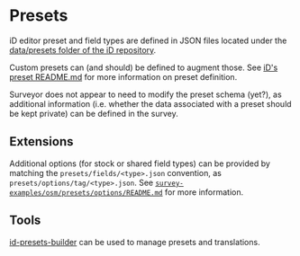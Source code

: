 # Presets

iD editor preset and field types are defined in JSON files located under the
[data/presets folder of the iD
repository](https://github.com/openstreetmap/iD/tree/master/data/presets).

Custom presets can (and should) be defined to augment those. See [iD's preset
README.md](https://github.com/openstreetmap/iD/blob/master/data/presets/README.md)
for more information on preset definition.

Surveyor does not appear to need to modify the preset schema (yet?), as
additional information (i.e. whether the data associated with a preset should be
kept private) can be defined in the survey.

## Extensions

Additional options (for stock or shared field types) can be provided by matching
the `presets/fields/<type>.json` convention, as
`presets/options/tag/<type>.json`. See
[`survey-examples/osm/presets/options/README.md`](../survey-examples/osm/presets/options/README.md) for more
information.

## Tools

[id-presets-builder](https://github.com/digidem/id-presets-builder) can be used to manage presets and translations.
